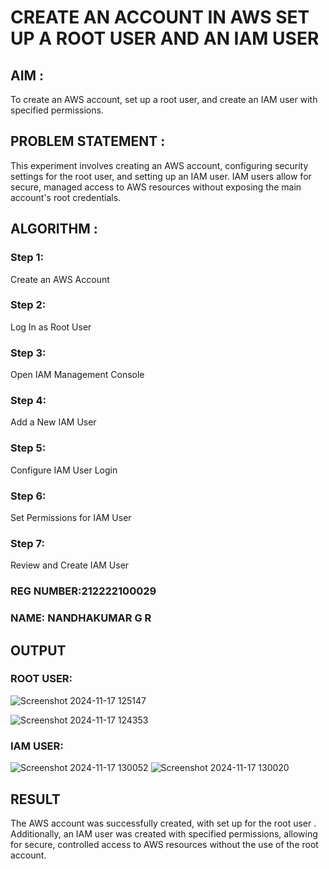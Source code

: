  # CREATE AN  ACCOUNT IN AWS SET UP A ROOT USER AND AN IAM USER 

## AIM :
To create an AWS account, set up a root user, and create an IAM user with specified permissions.

## PROBLEM STATEMENT :
This experiment involves creating an AWS account, configuring security settings for the root user, and setting up an IAM user. IAM users allow for secure, managed access to AWS resources without exposing the main account's root credentials.

## ALGORITHM :

 ### Step 1:
 Create an AWS Account </br>
 ### Step 2:
 Log In as Root User </br>
 ### Step 3:
 Open IAM Management Console</br>
 ### Step 4:
 Add a New IAM User</br>
 ### Step 5:
 Configure IAM User Login</br>
 ### Step 6:
 Set Permissions for IAM User</br>
 ### Step 7:
 Review and Create IAM User</br>

### REG NUMBER:212222100029
### NAME: NANDHAKUMAR G R

## OUTPUT

### ROOT USER:
![Screenshot 2024-11-17 125147](https://github.com/user-attachments/assets/d4a2af22-8131-4d52-9d65-5d46777f93ec)

![Screenshot 2024-11-17 124353](https://github.com/user-attachments/assets/def31f97-4be9-4283-80dc-cdfc1ede0129)



 ### IAM USER:
![Screenshot 2024-11-17 130052](https://github.com/user-attachments/assets/3ec5c4b4-3a57-45b1-a039-7eeda60b84f0)
![Screenshot 2024-11-17 130020](https://github.com/user-attachments/assets/33ad5b0a-b938-48b8-be1f-121055a71f0d)


## RESULT
The AWS account was successfully created, with set up for the root user . Additionally, an IAM user was created with specified permissions, allowing for secure, controlled access to AWS resources without the use of the root account. 

  
